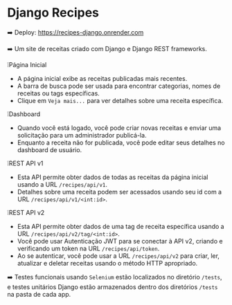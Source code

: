# Django Recipes

➡️ Deploy: https://recipes-django.onrender.com

➡️ Um site de receitas criado com Django e Django REST frameworks.

❕Página Inicial
- A página inicial exibe as receitas publicadas mais recentes.
- A barra de busca pode ser usada para encontrar categorias, nomes de receitas ou tags específicas.
- Clique em `Veja mais...` para ver detalhes sobre uma receita específica.

❕Dashboard
- Quando você está logado, você pode criar novas receitas e enviar uma solicitação para um administrador publicá-la.
- Enquanto a receita não for publicada, você pode editar seus detalhes no dashboard de usuário.

❕REST API v1
- Esta API permite obter dados de todas as receitas da página inicial usando a URL `/recipes/api/v1`.
- Detalhes sobre uma receita podem ser acessados usando seu id com a URL `/recipes/api/v1/<int:id>`.
  
❕REST API v2
- Esta API permite obter dados de uma tag de receita específica usando a URL `/recipes/api/v2/tag/<int:id>`.
- Você pode usar Autenticação JWT para se conectar à API v2, criando e verificando um token na URL `/recipes/api/token`.
- Ao se autenticar, você pode usar a URL `/recipes/api/v2` para criar, ler, atualizar e deletar receitas usando o método HTTP apropriado.

➡️ Testes funcionais usando `Selenium` estão localizados no diretório `/tests`, e testes unitários Django estão armazenados dentro dos diretórios `/tests` na pasta de cada app.
